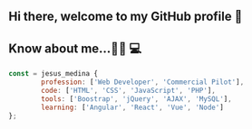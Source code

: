 ## Hi there, welcome to my GitHub profile 👋
## Know about me...:man_pilot: :computer:
```javascript
const = jesus_medina {
        profession: ['Web Developer', 'Commercial Pilot'],
        code: ['HTML', 'CSS', 'JavaScript', 'PHP'],
        tools: ['Boostrap', 'jQuery', 'AJAX', 'MySQL'],
        learning: ['Angular', 'React', 'Vue', 'Node']
};
```


<!--
**jesusemedin/jesusemedin** is a ✨ _special_ ✨ repository because its `README.md` (this file) appears on your GitHub profile.

Here are some ideas to get you started:

- 🔭 I’m currently working on ...
- 🌱 I’m currently learning ...
- 👯 I’m looking to collaborate on ...
- 🤔 I’m looking for help with ...
- 💬 Ask me about ...
- 📫 How to reach me: ...
- 😄 Pronouns: ...
- ⚡ Fun fact: ...
-->

